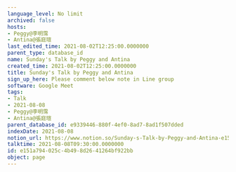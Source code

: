 ```yaml
---
language_level: No limit
archived: false
hosts:
- Peggy@李明霈
- Antina@張庭瑄
last_edited_time: 2021-08-02T12:25:00.0000000
parent_type: database_id
name: Sunday's Talk by Peggy and Antina
created_time: 2021-08-02T12:25:00.0000000
title: Sunday's Talk by Peggy and Antina
sign_up_here: Please comment below note in Line group
software: Google Meet
tags:
- Talk
- 2021-08-08
- Peggy@李明霈
- Antina@張庭瑄
parent_database_id: e9339446-880f-4ef0-8ad7-8ad1f507dded
indexDate: 2021-08-08
notion_url: https://www.notion.so/Sunday-s-Talk-by-Peggy-and-Antina-e151a794025c4b498d2641264bf922bb
talktime: 2021-08-08T09:30:00.0000000
id: e151a794-025c-4b49-8d26-41264bf922bb
object: page
---
```







